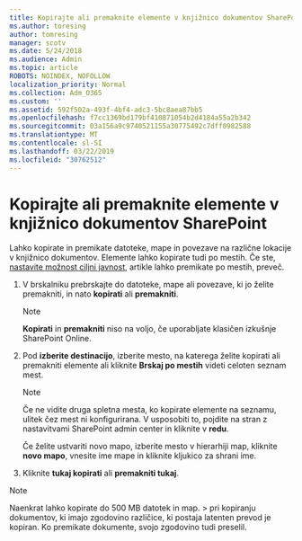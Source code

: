 ```yaml
---
title: Kopirajte ali premaknite elemente v knjižnico dokumentov SharePoint
ms.author: toresing
author: tomresing
manager: scotv
ms.date: 5/24/2018
ms.audience: Admin
ms.topic: article
ROBOTS: NOINDEX, NOFOLLOW
localization_priority: Normal
ms.collection: Adm_O365
ms.custom: ''
ms.assetid: 592f502a-493f-4bf4-adc3-5bc8aea87bb5
ms.openlocfilehash: f7cc1369bd179bf410871054b2d4184a55a2b342
ms.sourcegitcommit: 03a156a9c9740521155a30775492c7dff0982588
ms.translationtype: MT
ms.contentlocale: sl-SI
ms.lasthandoff: 03/22/2019
ms.locfileid: "30762512"
---
```

# <a name="copy-or-move-items-in-a-sharepoint-document-library"></a>Kopirajte ali premaknite elemente v knjižnico dokumentov SharePoint

Lahko kopirate in premikate datoteke, mape in povezave na različne lokacije v knjižnico dokumentov. Elemente lahko kopirate tudi po mestih. Če ste, [nastavite možnost ciljni javnost](https://go.microsoft.com/fwlink/?linkid=622980), artikle lahko premikate po mestih, preveč.
  
1. V brskalniku prebrskajte do datoteke, mape ali povezave, ki jo želite premakniti, in nato **kopirati** ali **premakniti**.
    
    > [!NOTE]
    > **Kopirati** in **premakniti** niso na voljo, če uporabljate klasičen izkušnje SharePoint Online. 
  
2. Pod **izberite destinacijo**, izberite mesto, na katerega želite kopirati ali premakniti elemente ali kliknite **Brskaj po mestih** videti celoten seznam mest. 
    
    > [!NOTE]
    > Če ne vidite druga spletna mesta, ko kopirate elemente na seznamu, ulitek čez mest ni konfigurirana. V usposobiti to, pojdite na stran z nastavitvami SharePoint admin center in kliknite v **redu**. 
  
    Če želite ustvariti novo mapo, izberite mesto v hierarhiji map, kliknite **novo mapo**, vnesite ime mape in kliknite kljukico za shrani ime.
    
3. Kliknite **tukaj kopirati** ali **premakniti tukaj**.
    
> [!NOTE]
>  Naenkrat lahko kopirate do 500 MB datotek in map. > pri kopiranju dokumentov, ki imajo zgodovino različice, ki postaja latenten prevod je kopiran. Ko premikate dokumente, svojo zgodovino tudi preselil. 
  

